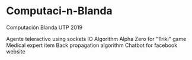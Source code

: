 # Computaci-n-Blanda
Computación Blanda UTP 2019

Agente teleractivo using sockets IO
Algorithm Alpha Zero for "Triki" game
Medical expert item
Back propagation algorithm
Chatbot for facebook website
